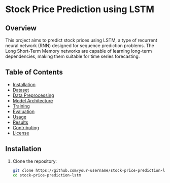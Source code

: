 # Stock Price Prediction using LSTM

## Overview

This project aims to predict stock prices using LSTM, a type of recurrent neural network (RNN) designed for sequence prediction problems. The Long Short-Term Memory networks are capable of learning long-term dependencies, making them suitable for time series forecasting.

## Table of Contents

- [Installation](#installation)
- [Dataset](#dataset)
- [Data Preprocessing](#data-preprocessing)
- [Model Architecture](#model-architecture)
- [Training](#training)
- [Evaluation](#evaluation)
- [Usage](#usage)
- [Results](#results)
- [Contributing](#contributing)
- [License](#license)

## Installation

1. Clone the repository:

   ```bash
   git clone https://github.com/your-username/stock-price-prediction-lstm.git
   cd stock-price-prediction-lstm
